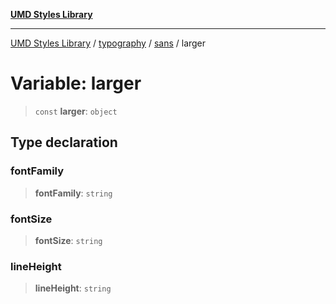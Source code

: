 [**UMD Styles Library**](../../../../README.md)

***

[UMD Styles Library](../../../../README.md) / [typography](../../../README.md) / [sans](../README.md) / larger

# Variable: larger

> `const` **larger**: `object`

## Type declaration

### fontFamily

> **fontFamily**: `string`

### fontSize

> **fontSize**: `string`

### lineHeight

> **lineHeight**: `string`
